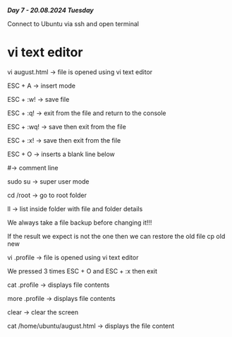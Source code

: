 _**Day 7 - 20.08.2024 Tuesday**_

Connect to Ubuntu via ssh and open terminal

# vi text editor

vi august.html → file is opened using vi text editor

ESC + A → insert mode

ESC + :w! → save file

ESC + :q! → exit from the file and return to the console

ESC + :wq! → save then exit from the file

ESC + :x! → save then exit from the file

ESC + O → inserts a blank line below

#→ comment line



sudo su → super user mode

cd /root → go to root folder

ll → list inside folder with file and folder details

We always take a file backup before changing it!!!

If the result we expect is not the one then we can restore the old file
cp old new

vi .profile → file is opened using vi text editor

We pressed 3 times ESC + O and ESC + :x then exit

cat .profile → displays file contents

more .profile → displays file contents

clear → clear the screen


cat /home/ubuntu/august.html → displays the file content

